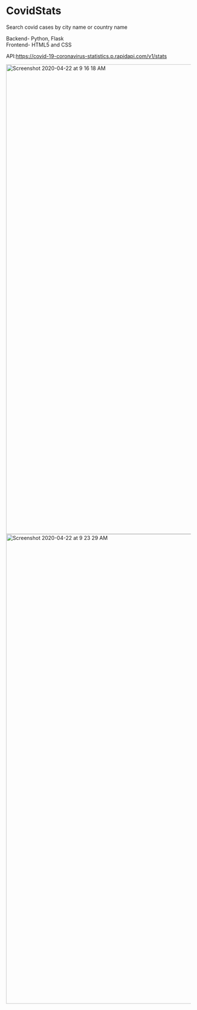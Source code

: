 # CovidStats
Search covid cases by city name or country name

Backend- Python, Flask \
Frontend- HTML5 and CSS 

API:https://covid-19-coronavirus-statistics.p.rapidapi.com/v1/stats

<img width="1279" alt="Screenshot 2020-04-22 at 9 16 18 AM" src="https://user-images.githubusercontent.com/55222594/79986365-ef5d4d80-8479-11ea-984e-8e1d128aef7e.png">


<img width="1279" alt="Screenshot 2020-04-22 at 9 23 29 AM" src="https://user-images.githubusercontent.com/55222594/79987087-fc2e7100-847a-11ea-9d7a-8d925804caad.png">
